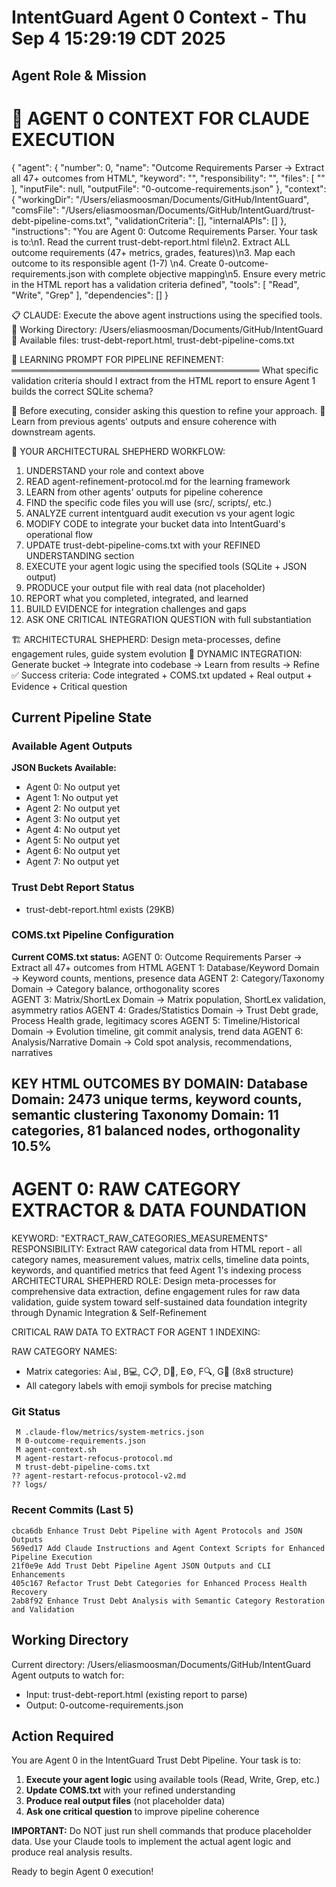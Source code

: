# IntentGuard Agent 0 Context - Thu Sep  4 15:29:19 CDT 2025

## Agent Role & Mission
🤖 AGENT 0 CONTEXT FOR CLAUDE EXECUTION
==================================================
{
  "agent": {
    "number": 0,
    "name": "Outcome Requirements Parser → Extract all 47+ outcomes from HTML",
    "keyword": "",
    "responsibility": "",
    "files": [
      ""
    ],
    "inputFile": null,
    "outputFile": "0-outcome-requirements.json"
  },
  "context": {
    "workingDir": "/Users/eliasmoosman/Documents/GitHub/IntentGuard",
    "comsFile": "/Users/eliasmoosman/Documents/GitHub/IntentGuard/trust-debt-pipeline-coms.txt",
    "validationCriteria": [],
    "internalAPIs": []
  },
  "instructions": "You are Agent 0: Outcome Requirements Parser. Your task is to:\n1. Read the current trust-debt-report.html file\n2. Extract ALL outcome requirements (47+ metrics, grades, features)\n3. Map each outcome to its responsible agent (1-7) \n4. Create 0-outcome-requirements.json with complete objective mapping\n5. Ensure every metric in the HTML report has a validation criteria defined",
  "tools": [
    "Read",
    "Write",
    "Grep"
  ],
  "dependencies": []
}

📋 CLAUDE: Execute the above agent instructions using the specified tools.
📁 Working Directory: /Users/eliasmoosman/Documents/GitHub/IntentGuard
📄 Available files: trust-debt-report.html, trust-debt-pipeline-coms.txt

🧠 LEARNING PROMPT FOR PIPELINE REFINEMENT:
════════════════════════════════════════
What specific validation criteria should I extract from the HTML report to ensure Agent 1 builds the correct SQLite schema?

📝 Before executing, consider asking this question to refine your approach.
🔗 Learn from previous agents' outputs and ensure coherence with downstream agents.

🎯 YOUR ARCHITECTURAL SHEPHERD WORKFLOW:
1. UNDERSTAND your role and context above
2. READ agent-refinement-protocol.md for the learning framework
3. LEARN from other agents' outputs for pipeline coherence
4. FIND the specific code files you will use (src/, scripts/, etc.)
5. ANALYZE current intentguard audit execution vs your agent logic
6. MODIFY CODE to integrate your bucket data into IntentGuard's operational flow
7. UPDATE trust-debt-pipeline-coms.txt with your REFINED UNDERSTANDING section
8. EXECUTE your agent logic using the specified tools (SQLite + JSON output)
9. PRODUCE your output file with real data (not placeholder)
10. REPORT what you completed, integrated, and learned
11. BUILD EVIDENCE for integration challenges and gaps
12. ASK ONE CRITICAL INTEGRATION QUESTION with full substantiation

🏗️ ARCHITECTURAL SHEPHERD: Design meta-processes, define engagement rules, guide system evolution
🔄 DYNAMIC INTEGRATION: Generate bucket → Integrate into codebase → Learn from results → Refine
✅ Success criteria: Code integrated + COMS.txt updated + Real output + Evidence + Critical question

## Current Pipeline State

### Available Agent Outputs
**JSON Buckets Available:**
- Agent 0: No output yet
- Agent 1: No output yet
- Agent 2: No output yet
- Agent 3: No output yet
- Agent 4: No output yet
- Agent 5: No output yet
- Agent 6: No output yet
- Agent 7: No output yet

### Trust Debt Report Status
- trust-debt-report.html exists (29KB)

### COMS.txt Pipeline Configuration
**Current COMS.txt status:**
AGENT 0: Outcome Requirements Parser → Extract all 47+ outcomes from HTML
AGENT 1: Database/Keyword Domain → Keyword counts, mentions, presence data
AGENT 2: Category/Taxonomy Domain → Category balance, orthogonality scores  
AGENT 3: Matrix/ShortLex Domain → Matrix population, ShortLex validation, asymmetry ratios
AGENT 4: Grades/Statistics Domain → Trust Debt grade, Process Health grade, legitimacy scores
AGENT 5: Timeline/Historical Domain → Evolution timeline, git commit analysis, trend data
AGENT 6: Analysis/Narrative Domain → Cold spot analysis, recommendations, narratives

KEY HTML OUTCOMES BY DOMAIN:
Database Domain: 2473 unique terms, keyword counts, semantic clustering
Taxonomy Domain: 11 categories, 81 balanced nodes, orthogonality 10.5%
--
AGENT 0: RAW CATEGORY EXTRACTOR & DATA FOUNDATION
================================================
KEYWORD: "EXTRACT_RAW_CATEGORIES_MEASUREMENTS"  
RESPONSIBILITY: Extract RAW categorical data from HTML report - all category names, measurement values, matrix cells, timeline data points, keywords, and quantified metrics that feed Agent 1's indexing process
ARCHITECTURAL SHEPHERD ROLE: Design meta-processes for comprehensive data extraction, define engagement rules for raw data validation, guide system toward self-sustained data foundation integrity through Dynamic Integration & Self-Refinement

CRITICAL RAW DATA TO EXTRACT FOR AGENT 1 INDEXING:

RAW CATEGORY NAMES:
- Matrix categories: A📊, B💻, C📋, D🎨, E⚙️, F🔍, G👤 (8x8 structure)
- All category labels with emoji symbols for precise matching

### Git Status
```
 M .claude-flow/metrics/system-metrics.json
 M 0-outcome-requirements.json
 M agent-context.sh
 M agent-restart-refocus-protocol.md
 M trust-debt-pipeline-coms.txt
?? agent-restart-refocus-protocol-v2.md
?? logs/
```

### Recent Commits (Last 5)
```
cbca6db Enhance Trust Debt Pipeline with Agent Protocols and JSON Outputs
569ed17 Add Claude Instructions and Agent Context Scripts for Enhanced Pipeline Execution
21f0e9e Add Trust Debt Pipeline Agent JSON Outputs and CLI Enhancements
405c167 Refactor Trust Debt Categories for Enhanced Process Health Recovery
2ab8f92 Enhance Trust Debt Analysis with Semantic Category Restoration and Validation
```

## Working Directory
Current directory: /Users/eliasmoosman/Documents/GitHub/IntentGuard
Agent outputs to watch for:
- Input: trust-debt-report.html (existing report to parse)
- Output: 0-outcome-requirements.json

## Action Required

You are Agent 0 in the IntentGuard Trust Debt Pipeline. Your task is to:

1. **Execute your agent logic** using available tools (Read, Write, Grep, etc.)
2. **Update COMS.txt** with your refined understanding
3. **Produce real output files** (not placeholder data)
4. **Ask one critical question** to improve pipeline coherence

**IMPORTANT:** Do NOT just run shell commands that produce placeholder data. Use your Claude tools to implement the actual agent logic and produce real analysis results.

Ready to begin Agent 0 execution!
